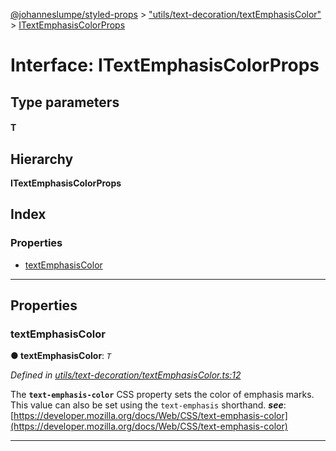 [@johanneslumpe/styled-props](../README.md) > ["utils/text-decoration/textEmphasisColor"](../modules/_utils_text_decoration_textemphasiscolor_.md) > [ITextEmphasisColorProps](../interfaces/_utils_text_decoration_textemphasiscolor_.itextemphasiscolorprops.md)

# Interface: ITextEmphasisColorProps

## Type parameters
#### T 
## Hierarchy

**ITextEmphasisColorProps**

## Index

### Properties

* [textEmphasisColor](_utils_text_decoration_textemphasiscolor_.itextemphasiscolorprops.md#textemphasiscolor)

---

## Properties

<a id="textemphasiscolor"></a>

###  textEmphasisColor

**● textEmphasisColor**: *`T`*

*Defined in [utils/text-decoration/textEmphasisColor.ts:12](https://github.com/johanneslumpe/styled-props/blob/3abf398/src/utils/text-decoration/textEmphasisColor.ts#L12)*

The **`text-emphasis-color`** CSS property sets the color of emphasis marks. This value can also be set using the `text-emphasis` shorthand.
*__see__*: [https://developer.mozilla.org/docs/Web/CSS/text-emphasis-color](https://developer.mozilla.org/docs/Web/CSS/text-emphasis-color)

___

